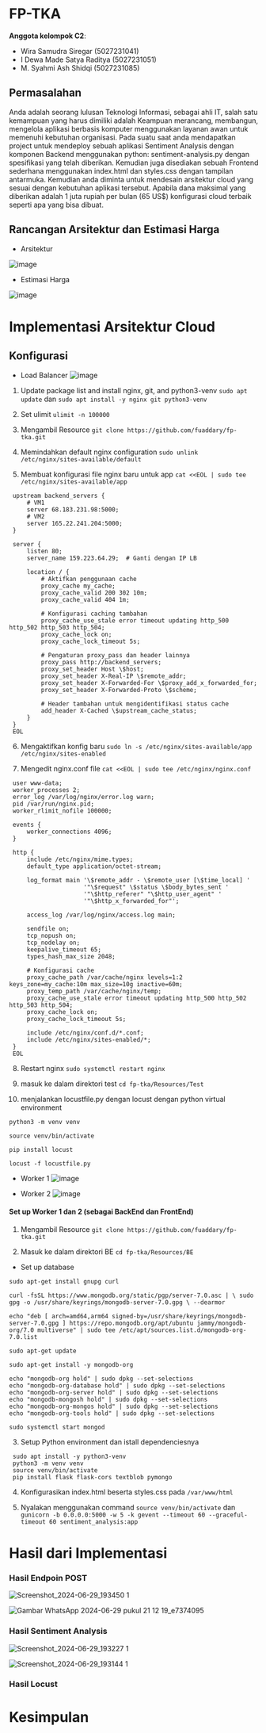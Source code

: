 # FP-TKA

**Anggota kelompok C2**:
* Wira Samudra Siregar (5027231041)
* I Dewa Made Satya Raditya (5027231051)
* M. Syahmi Ash Shidqi (5027231085)

## Permasalahan
Anda adalah seorang lulusan Teknologi Informasi, sebagai ahli IT, salah satu kemampuan yang harus dimiliki adalah Keampuan merancang, membangun, mengelola aplikasi berbasis komputer menggunakan layanan awan untuk memenuhi kebutuhan organisasi.
Pada suatu saat anda mendapatkan project untuk mendeploy sebuah aplikasi Sentiment Analysis dengan komponen Backend menggunakan python: sentiment-analysis.py dengan spesifikasi yang telah diberikan. Kemudian juga disediakan sebuah Frontend sederhana menggunakan index.html dan styles.css dengan tampilan antarmuka. 
Kemudian anda diminta untuk mendesain arsitektur cloud yang sesuai dengan kebutuhan aplikasi tersebut. Apabila dana maksimal yang diberikan adalah 1 juta rupiah per bulan (65 US$) konfigurasi cloud terbaik seperti apa yang bisa dibuat.

## Rancangan Arsitektur dan Estimasi Harga
* Arsitektur

![image](https://github.com/wscregar/FP-TKA/assets/145766477/4dbf9be3-4ae5-42fd-833a-73cf65a73e76)

* Estimasi Harga

![image](https://github.com/wscregar/FP-TKA/assets/145766477/c1459c3d-5f26-41c1-8143-6582d958502d)



# Implementasi Arsitektur Cloud

## Konfigurasi

* Load Balancer
  ![image](https://github.com/wscregar/FP-TKA/assets/163504787/6f64c0cb-8c14-495a-b1a9-dd5779fda8de)


1. Update package list and install nginx, git, and python3-venv `sudo apt update` dan `sudo apt install -y nginx git python3-venv`
   
2. Set ulimit `ulimit -n 100000`

3. Mengambil Resource `git clone https://github.com/fuaddary/fp-tka.git`

4. Memindahkan default nginx configuration `sudo unlink /etc/nginx/sites-available/default`

5. Membuat konfigurasi file nginx baru untuk app `cat <<EOL | sudo tee /etc/nginx/sites-available/app`
```
 upstream backend_servers {
     # VM1
     server 68.183.231.98:5000;
     # VM2
     server 165.22.241.204:5000;
 }

 server {
     listen 80;
     server_name 159.223.64.29;  # Ganti dengan IP LB

     location / {
         # Aktifkan penggunaan cache
         proxy_cache my_cache;
         proxy_cache_valid 200 302 10m;
         proxy_cache_valid 404 1m;

         # Konfigurasi caching tambahan
         proxy_cache_use_stale error timeout updating http_500 http_502 http_503 http_504;
         proxy_cache_lock on;
         proxy_cache_lock_timeout 5s;

         # Pengaturan proxy_pass dan header lainnya
         proxy_pass http://backend_servers;
         proxy_set_header Host \$host;
         proxy_set_header X-Real-IP \$remote_addr;
         proxy_set_header X-Forwarded-For \$proxy_add_x_forwarded_for;
         proxy_set_header X-Forwarded-Proto \$scheme;

         # Header tambahan untuk mengidentifikasi status cache
         add_header X-Cached \$upstream_cache_status;
     }
 }
 EOL
```

6. Mengaktifkan konfig baru `sudo ln -s /etc/nginx/sites-available/app /etc/nginx/sites-enabled`

7. Mengedit nginx.conf file `cat <<EOL | sudo tee /etc/nginx/nginx.conf`
```
 user www-data;
 worker_processes 2;
 error_log /var/log/nginx/error.log warn;
 pid /var/run/nginx.pid;
 worker_rlimit_nofile 100000;

 events {
     worker_connections 4096;
 }

 http {
     include /etc/nginx/mime.types;
     default_type application/octet-stream;

     log_format main '\$remote_addr - \$remote_user [\$time_local] '
                     '"\$request" \$status \$body_bytes_sent '
                     '"\$http_referer" "\$http_user_agent" '
                     '"\$http_x_forwarded_for"';

     access_log /var/log/nginx/access.log main;

     sendfile on;
     tcp_nopush on;
     tcp_nodelay on;
     keepalive_timeout 65;
     types_hash_max_size 2048;

     # Konfigurasi cache
     proxy_cache_path /var/cache/nginx levels=1:2 keys_zone=my_cache:10m max_size=10g inactive=60m;
     proxy_temp_path /var/cache/nginx/temp;
     proxy_cache_use_stale error timeout updating http_500 http_502 http_503 http_504;
     proxy_cache_lock on;
     proxy_cache_lock_timeout 5s;

     include /etc/nginx/conf.d/*.conf;
     include /etc/nginx/sites-enabled/*;
 }
 EOL
```

8. Restart nginx `sudo systemctl restart nginx`

10. masuk ke dalam direktori test `cd fp-tka/Resources/Test`

11. menjalankan locustfile.py dengan locust dengan python virtual environment

`python3 -m venv venv`
 
`source venv/bin/activate`
 
`pip install locust`
 
`locust -f locustfile.py`  



* Worker 1
  ![image](https://github.com/wscregar/FP-TKA/assets/163504787/b36d7b6d-37e8-4725-92aa-5faa0c290640)

* Worker 2
  ![image](https://github.com/wscregar/FP-TKA/assets/163504787/9d12bb01-d4c6-440a-b461-3b0b67bc5f2d)
  


#### Set up Worker 1 dan 2 (sebagai BackEnd dan FrontEnd)

1. Mengambil Resource `git clone https://github.com/fuaddary/fp-tka.git`
  
2. Masuk ke dalam direktori BE `cd fp-tka/Resources/BE`
- Set up database
```
sudo apt-get install gnupg curl

curl -fsSL https://www.mongodb.org/static/pgp/server-7.0.asc | \ sudo gpg -o /usr/share/keyrings/mongodb-server-7.0.gpg \ --dearmor

echo "deb [ arch=amd64,arm64 signed-by=/usr/share/keyrings/mongodb-server-7.0.gpg ] https://repo.mongodb.org/apt/ubuntu jammy/mongodb-org/7.0 multiverse" | sudo tee /etc/apt/sources.list.d/mongodb-org-7.0.list

sudo apt-get update

sudo apt-get install -y mongodb-org

echo "mongodb-org hold" | sudo dpkg --set-selections
echo "mongodb-org-database hold" | sudo dpkg --set-selections
echo "mongodb-org-server hold" | sudo dpkg --set-selections
echo "mongodb-mongosh hold" | sudo dpkg --set-selections
echo "mongodb-org-mongos hold" | sudo dpkg --set-selections
echo "mongodb-org-tools hold" | sudo dpkg --set-selections

sudo systemctl start mongod
```

3. Setup Python environment dan istall dependenciesnya
```
 sudo apt install -y python3-venv
 python3 -m venv venv
 source venv/bin/activate
 pip install flask flask-cors textblob pymongo
```

4. Konfigurasikan index.html beserta styles.css pada `/var/www/html`
  
5. Nyalakan menggunakan command `source venv/bin/activate` dan `gunicorn -b 0.0.0.0:5000 -w 5 -k gevent --timeout 60 --graceful-timeout 60 sentiment_analysis:app`


# Hasil dari Implementasi
### Hasil Endpoin POST

![Screenshot_2024-06-29_193450 1](https://github.com/wscregar/FP-TKA/assets/145766477/c3ec641f-9194-4bf6-acf4-127d1bb86cc3)

![Gambar WhatsApp 2024-06-29 pukul 21 12 19_e7374095](https://github.com/wscregar/FP-TKA/assets/145766477/145ffb55-c9aa-4e69-b80d-dceaf20b1ea5)


### Hasil Sentiment Analysis

![Screenshot_2024-06-29_193227 1](https://github.com/wscregar/FP-TKA/assets/145766477/6b91894e-6d45-46cf-880f-6452f128bdf3)

![Screenshot_2024-06-29_193144 1](https://github.com/wscregar/FP-TKA/assets/145766477/5aa72273-3397-43bb-a991-30a8fa58cffd)

### Hasil Locust 

# Kesimpulan 

